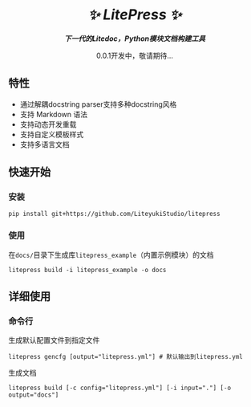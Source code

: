 <div align="center">
<h1><i>✨ LitePress ✨</i></h1>
<p><b><i>下一代的Litedoc，Python模块文档构建工具</i></b></p>
0.0.1开发中，敬请期待...
</div>

## 特性

- 通过解耦docstring parser支持多种docstring风格
- 支持 Markdown 语法
- 支持动态开发重载
- 支持自定义模板样式
- 支持多语言文档

## 快速开始

### 安装

```shell
pip install git+https://github.com/LiteyukiStudio/litepress
```

### 使用

在`docs/`目录下生成库`litepress_example`（内置示例模块）的文档

```shell
litepress build -i litepress_example -o docs
```

## 详细使用

### 命令行

生成默认配置文件到指定文件
```shell
litepress gencfg [output="litepress.yml"] # 默认输出到litepress.yml
```

生成文档
```shell
litepress build [-c config="litepress.yml"] [-i input="."] [-o output="docs"]
```
